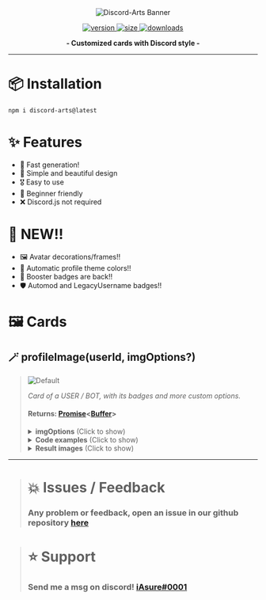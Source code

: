 <div align='center'>
  <img src='https://i.imgur.com/o3jM8MJ.png' alt='Discord-Arts Banner' />
  <p align='center'>
  <a href='https://www.npmjs.com/package/discord-arts'>
    <img src='https://img.shields.io/npm/v/discord-arts?label=version&style=for-the-badge' alt='version' />
    <img src='https://img.shields.io/bundlephobia/min/discord-arts?label=size&style=for-the-badge' alt='size' />
    <img src='https://img.shields.io/npm/dt/discord-arts?style=for-the-badge' alt='downloads' />
  </a>
</p>
</div>

<p align="center">
  <strong>- Customized cards with Discord style -</strong>
</p>

---

# 📦 Installation

```bash
npm i discord-arts@latest
```

# ✨ Features

- 🚀 Fast generation!
- 🎨 Simple and beautiful design
- 🎖️ Easy to use
- 💎 Beginner friendly
- ❌ Discord.js not required

# 📌 NEW!!

- 🖼️ Avatar decorations/frames!!
- 🎴 Automatic profile theme colors!!
- 🔮 Booster badges are back!!
- 🛡️ Automod and LegacyUsername badges!!

# 🖼️ Cards

## 🪄 profileImage(userId, imgOptions?)

> ![Default](https://i.imgur.com/TWf8v1G.png)
>
> _Card of a USER / BOT, with its badges and more custom options._
>
> #### Returns: **[Promise](https://developer.mozilla.org/en-US/docs/Web/JavaScript/Reference/Global_Objects/Promise)<**[Buffer](https://nodejs.org/api/buffer.html)**>**
>
> <blockquote>

<details>
<summary><strong>imgOptions</strong> (Click to show)</summary>

```js
profileImage(userId, {
  customTag?: string, // Text below the user
  customBadges?: string[], // Your own png badges (path and URL) (46x46)
  customBackground?: string, // Change the background to any image (path and URL) (885x303)
  overwriteBadges?: boolean, // Merge your badges with the discord defaults
  badgesFrame?: boolean, // Creates a small frame behind the badges
  removeBadges?: boolean, // Removes badges, whether custom or from discord
  removeBorder?: boolean, // Removes the image border, custom and normal
  usernameColor?: string, // Username HEX color
  tagColor?: string, // Tag HEX color
  borderColor?: string | string[], // Border HEX color, can be gradient if 2 colors are used
  borderAllign?: string, // Gradient alignment if 2 colors are used
  disableProfileTheme?: boolean, // Disable the discord profile theme colors
  presenceStatus?: string, // User status to be displayed below the avatar
  squareAvatar?: boolean, // Change avatar shape to a square
  removeAvatarFrame?: boolean, // Remove the discord avatar frame/decoration (if any)
  rankData?: {
    currentXp: number, // Current user XP
    requiredXp: number, // XP required to level up
    level: number, // Current user level
    rank?: number, // Position on the leaderboard
    barColor?: string, // HEX XP bar color

    // === Options added by Cannicide#2753 ===
    levelColor?: string, // HEX color of LVL text
    autoColorRank?: boolean, // Whether to color ranks as medal colors for 1st, 2nd, 3rd
  }

  // === Options added by Cannicide#2753 ===
  moreBackgroundBlur?: boolean, // Triples blur of background image
  backgroundBrightness?: number, // Set brightness of background from 1-100%
  customDate?: Date || string, // Custom date or text to use instead of when user joined Discord

  localDateType?: string, // Local format for the date, e.g. 'en' | 'es' etc.
})
```

</details>

<details>
  <summary><strong>Code examples</strong> (Click to show)</summary>
<h4>📃 Discord.js v14</h4>

```javascript
const { AttachmentBuilder } = require("discord.js");
const { profileImage } = require("discord-arts");

await interaction.deferReply();
const user = interaction.options.getUser("user-option");

const buffer = await profileImage(user.id, {
  customTag: "Admin",
  squareAvatar: true,
  ...imgOptions,
});

interaction.followUp({ files: [buffer] });
```

</details>

<details>
  <summary><strong>Result images</strong> (Click to show)</summary>

## Rank Card

> ![Default](https://i.imgur.com/Rd6ScN1.png)
>
> ```javascript
> profileImage("UserID", {
>   customBadges: ["./skull.png", "./rocket.png", "./crown.png"],
>   presenceStatus: "phone",
>   badgesFrame: true,
>   customDate: "AWESOME!",
>   moreBackgroundBlur: true,
>   backgroundBrightness: 100,
>   rankData: {
>     currentXp: 2100,
>     requiredXp: 3000,
>     rank: 1,
>     level: 20,
>     barColor: "#fcdce1",
>     levelColor: "#ada8c6",
>     autoColorRank: true,
>   },
> });
> ```

---

## Custom User Card

> ![Default](https://i.imgur.com/8wB4v2L.png)
>
> ```javascript
> profileImage("UserID", {
>   borderColor: ["#0000ff", "#00fe5a"],
>   presenceStatus: "idle",
>   removeAvatarFrame: false,
> });
> ```

---

## Custom Bot Card

> ![Default](https://i.imgur.com/ldKbKvv.png)
>
> ```javascript
> profileImage("UserID", {
>   customBackground: "https://i.imgur.com/LWcWzlc.png",
>   borderColor: "#ec8686",
>   presenceStatus: "online",
>   badgesFrame: true,
> });
> ```

</details>
</blockquote>

---

> # 💥 Issues / Feedback
>
> ### Any problem or feedback, open an issue in our github repository [here](https://github.com/iAsure/discord-arts)

> # ⭐ Support
>
> ### Send me a msg on discord! [iAsure#0001](https://discord.com/users/339919990947971105)
